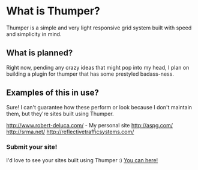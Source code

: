 # What is Thumper?
Thumper is a simple and very light responsive grid system built with speed and simplicity in mind.

## What is planned?
Right now, pending any crazy ideas that might pop into my head, I plan on building a plugin for thumper that has some prestyled badass-ness. 

## Examples of this in use?
Sure! I can't guarantee how these perform or look because I don't maintain them, but they're sites built using Thumper.

http://www.robert-deluca.com/ - My personal site
http://aspg.com/
http://srma.net/
http://reflectivetrafficsystems.com/

### Submit your site!
I'd love to see your sites built using Thumper :) [You can here!](https://github.com/Robdel12/Thumper/wiki/Examples)